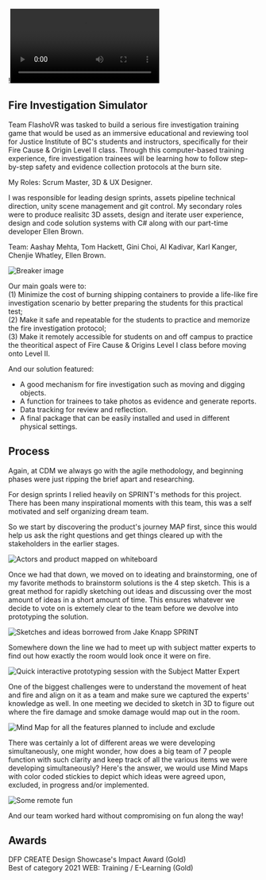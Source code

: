 !![Fire Investigation product demo](https://dxncrv.github.io/v3-react-portfolio/assets/flash.a1mdemo.788e0f6d.mp4)

## Fire Investigation Simulator

Team FlashoVR was tasked to build a serious fire investigation training game that would be used as an immersive educational and reviewing tool for Justice Institute of BC's students and instructors, specifically for their Fire Cause & Origin Level II class. Through this computer-based training experience, fire investigation trainees will be learning how to follow step-by-step safety and evidence collection protocols at the burn site.

My Roles: Scrum Master, 3D & UX Designer.

I was responsible for leading design sprints, assets pipeline technical direction, unity scene management and git control. My secondary roles were to produce realisitc 3D assets, design and iterate user experience, design and code solution systems with C# along with our part-time developer Ellen Brown.

Team: Aashay Mehta, Tom Hackett, Gini Choi, Al Kadivar, Karl Kanger, Chenjie Whatley, Ellen Brown.

![Breaker image](https://dxncrv.github.io/v3-react-portfolio/assets/flash.a1m1.d31290da.png)

Our main goals were to:  
(1) Minimize the cost of burning shipping containers to provide a life-like fire investigation scenario by better preparing the students for this practical test;  
(2) Make it safe and repeatable for the students to practice and memorize the fire investigation protocol;  
(3) Make it remotely accessible for students on and off campus to practice the theoritical aspect of Fire Cause & Origins Level I class before moving onto Level II.

And our solution featured:

- A good mechanism for fire investigation such as moving and digging objects.
- A function for trainees to take photos as evidence and generate reports.
- Data tracking for review and reflection.
- A final package that can be easily installed and used in different physical settings.

## Process

Again, at CDM we always go with the agile methodology, and beginning phases were just ripping the brief apart and researching.

For design sprints I relied heavily on SPRINT's methods for this project. There has been many inspirational moments with this team, this was a self motivated and self organizing dream team.

So we start by discovering the product's journey MAP first, since this would help us ask the right questions and get things cleared up with the stakeholders in the earlier stages.

![Actors and product mapped on whiteboard](https://dxncrv.github.io/v3-react-portfolio/assets/flash.a1m2.520e981a.png)

Once we had that down, we moved on to ideating and brainstorming, one of my favorite methods to brainstorm solutions is the 4 step sketch. This is a great method for rapidly sketching out ideas and discussing over the most amount of ideas in a short amount of time. This ensures whatever we decide to vote on is extemely clear to the team before we devolve into prototyping the solution.

![Sketches and ideas borrowed from Jake Knapp SPRINT](https://dxncrv.github.io/v3-react-portfolio/assets/flash.a1m3.6cba0676.png)

Somewhere down the line we had to meet up with subject matter experts to find out how exactly the room would look once it were on fire.

![Quick interactive prototyping session with the Subject Matter Expert](https://dxncrv.github.io/v3-react-portfolio/assets/flash.a1m4.d8b5e97d.jpg)

One of the biggest challenges were to understand the movement of heat and fire and align on it as a team and make sure we captured the experts' knowledge as well. In one meeting we decided to sketch in 3D to figure out where the fire damage and smoke damage would map out in the room.

![Mind Map for all the features planned to include and exclude](https://dxncrv.github.io/v3-react-portfolio/assets/flash.a1m5.e960963e.png)

There was certainly a lot of different areas we were developing simultaneously, one might wonder, how does a big team of 7 people function with such clarity and keep track of all the various items we were developing simultaneously? Here's the answer, we would use Mind Maps with color coded stickies to depict which ideas were agreed upon, excluded, in progress and/or implemented.

![Some remote fun](https://dxncrv.github.io/v3-react-portfolio/assets/flash.a1m6.43642df2.png)

And our team worked hard without compromising on fun along the way!

## Awards

DFP CREATE Design Showcase's Impact Award (Gold)  
Best of category 2021 WEB: Training / E-Learning (Gold)